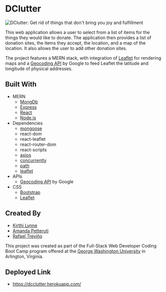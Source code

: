 # DClutter

![DClutter: Get rid of things that don't bring you joy and fulfillment](./dclutter.png)

This web application allows a user to select from a list of items for the things they would like to donate. The application then provides a list of donation sites, the items they accept, the location, and a map of the location. It also allows the user to add other donation sites.

The project features a MERN stack, with integration of [Leaflet](https://www.npmjs.com/package/leaflet) for rendering maps and a [Geocoding API](https://developers.google.com/maps/documentation/geocoding/start) by Google  to feed Leaflet the latitude and longitude of physical addresses.

## Built With
* MERN
  * [MongDb](https://www.javascript.com/)
  * [Express](https://www.npmjs.com/package/express)
  * [React](https://reactjs.org/)
  * [Node.js](https://nodejs.org/en/)
* Dependencies
  * [mongoose](https://www.npmjs.com/package/mongoose)
  * react-dom
  * react-leaflet
  * react-router-dom
  * react-scripts
  * [axios](https://www.npmjs.com/package/axios)
  * [concurrently](https://www.npmjs.com/package/concurrently)
  * [path](https://www.npmjs.com/package/path)
  * [leaflet](https://www.npmjs.com/package/leaflet)
* APIs
  * [Geocoding API](https://developers.google.com/maps/documentation/geocoding/start) by Google
* CSS
  * [Bootstrap](https://getbootstrap.com/)
  * [Leaflet](https://unpkg.com/leaflet@1.0.1/dist/leaflet.css)

## Created By

* [Kirthi Lynne](https://github.com/klynne23)
* [Amanda Petteruti](https://github.com/apetteruti)
* [Rafael Treviño](https://github.com/rafaeltrevino)

This project was created as part of the Full-Stack Web Developer Coding Boot Camp program offered at the [George Washington University](https://bootcamp.cps.gwu.edu/coding/) in Arlington, Virginia.

## Deployed Link

* https://dcclutter.herokuapp.com/
